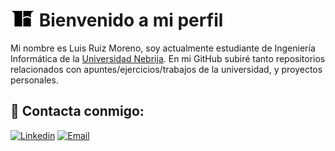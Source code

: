 # ![](icono.png) Bienvenido a mi perfil

Mi nombre es Luis Ruiz Moreno, soy actualmente estudiante de Ingeniería Informática de la [Universidad Nebrija](https://www.nebrija.com/). En mi GitHub subiré tanto repositorios relacionados con apuntes/ejercicios/trabajos de la universidad, y proyectos personales.

## 💬 Contacta conmigo:

[![Linkedin](https://img.shields.io/badge/LINKEDIN-LUIS_RUIZ_MORENO-1877F2?style=for-the-badge&logo=linkedin&logoColor=white&labelColor=101010)](https://www.linkedin.com/in/luis-ruiz-moreno-710807218/)
[![Email](https://img.shields.io/badge/EMAIL-luisruimore@gmail.com_-D14836?style=for-the-badge&logo=gmail&logoColor=white&labelColor=101010)](mailto:luisruimore@gmail.com)